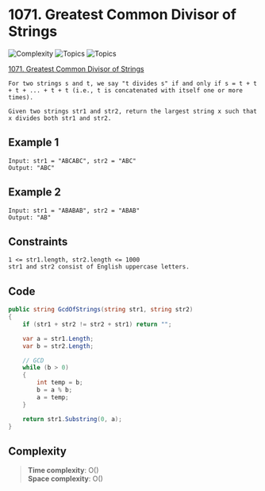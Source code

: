 # 1071. Greatest Common Divisor of Strings

![Complexity](https://img.shields.io/badge/easy-green)
![Topics](https://img.shields.io/badge/math-blue)
![Topics](https://img.shields.io/badge/string-blue)

[1071. Greatest Common Divisor of Strings](https://leetcode.com/problems/greatest-common-divisor-of-strings/description/?envType=study-plan-v2&envId=leetcode-75)

```
For two strings s and t, we say "t divides s" if and only if s = t + t + t + ... + t + t (i.e., t is concatenated with itself one or more times).

Given two strings str1 and str2, return the largest string x such that x divides both str1 and str2.
```

## Example 1

```
Input: str1 = "ABCABC", str2 = "ABC"
Output: "ABC"
```

## Example 2

```
Input: str1 = "ABABAB", str2 = "ABAB"
Output: "AB"
```

## Constraints

```
1 <= str1.length, str2.length <= 1000
str1 and str2 consist of English uppercase letters.
```

## Code

```csharp
public string GcdOfStrings(string str1, string str2)
{
    if (str1 + str2 != str2 + str1) return "";

    var a = str1.Length;
    var b = str2.Length;

    // GCD
    while (b > 0)
    {
        int temp = b;
        b = a % b;
        a = temp;
    }

    return str1.Substring(0, a);
}
```

## Complexity

> **Time complexity**: O()  
> **Space complexity**: O()